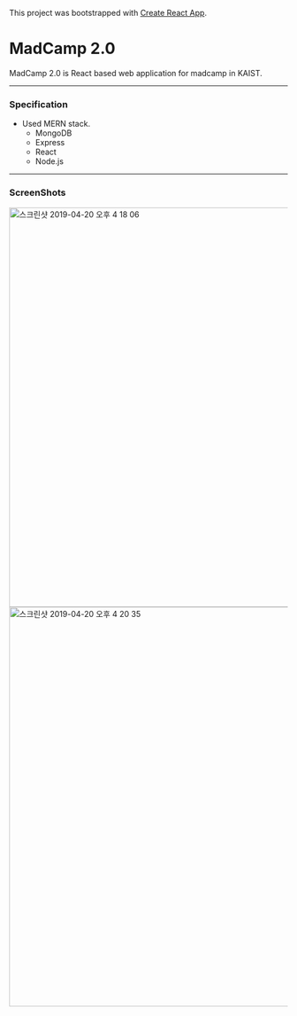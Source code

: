 This project was bootstrapped with [Create React App](https://github.com/facebook/create-react-app).

# MadCamp 2.0

MadCamp 2.0 is React based web application for madcamp in KAIST.

---

### Specification

- Used MERN stack.
    - MongoDB
    - Express
    - React
    - Node.js

---

### ScreenShots

<img width="721" alt="스크린샷 2019-04-20 오후 4 18 06" src="https://user-images.githubusercontent.com/43431790/56454233-92234d80-6388-11e9-8cf4-41d2772f4e0e.png">

<img width="721" alt="스크린샷 2019-04-20 오후 4 20 35" src="https://user-images.githubusercontent.com/43431790/56454244-c991fa00-6388-11e9-9618-8d0297fbc759.png">
